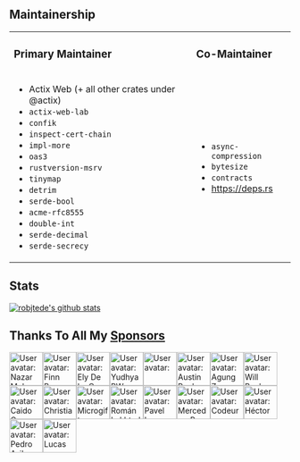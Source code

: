 ## Maintainership

<table>

<tr>
<td>

### Primary Maintainer

</td>
<td>

### Co-Maintainer

</td>
</tr>
<tr>
<td>

- Actix Web (+ all other crates under @actix)
- `actix-web-lab`
- `confik`
- `inspect-cert-chain`
- `impl-more`
- `oas3`
- `rustversion-msrv`
- `tinymap`
- `detrim`
- `serde-bool`
- `acme-rfc8555`
- `double-int`
- `serde-decimal`
- `serde-secrecy`

</td>
<td>

- `async-compression`
- `bytesize`
- `contracts`
- https://deps.rs

</td>
</tr>

</table>

## Stats

[![robjtede's github stats](https://github-readme-stats.vercel.app/api?username=robjtede&show_icons=true&title_color=fff&icon_color=79ff97&text_color=9f9f9f&bg_color=151515)](https://github.com/robjtede)

## Thanks To All My [Sponsors](https://github.com/sponsors/robjtede)

<!-- sponsors --><a href="https://github.com/nazar-pc"><img src="https:&#x2F;&#x2F;github.com&#x2F;nazar-pc.png" width="60px" alt="User avatar: Nazar Mokrynskyi" /></a><a href="https://github.com/finnbear"><img src="https:&#x2F;&#x2F;github.com&#x2F;finnbear.png" width="60px" alt="User avatar: Finn Bear" /></a><a href="https://github.com/elycruz"><img src="https:&#x2F;&#x2F;github.com&#x2F;elycruz.png" width="60px" alt="User avatar: Ely De La Cruz" /></a><a href="https://github.com/yudyack"><img src="https:&#x2F;&#x2F;github.com&#x2F;yudyack.png" width="60px" alt="User avatar: Yudhya PW" /></a><a href="https://github.com/martialmarel"><img src="https:&#x2F;&#x2F;github.com&#x2F;martialmarel.png" width="60px" alt="User avatar: " /></a><a href="https://github.com/Austionian"><img src="https:&#x2F;&#x2F;github.com&#x2F;Austionian.png" width="60px" alt="User avatar: Austin Rooks" /></a><a href="https://github.com/zonblade"><img src="https:&#x2F;&#x2F;github.com&#x2F;zonblade.png" width="60px" alt="User avatar: Agung Zon Blade" /></a><a href="https://github.com/willbuckner"><img src="https:&#x2F;&#x2F;github.com&#x2F;willbuckner.png" width="60px" alt="User avatar: Will Buckner" /></a><a href="https://github.com/caido-community"><img src="https:&#x2F;&#x2F;github.com&#x2F;caido-community.png" width="60px" alt="User avatar: Caido Community" /></a><a href="https://github.com/brunbjerg"><img src="https:&#x2F;&#x2F;github.com&#x2F;brunbjerg.png" width="60px" alt="User avatar: Christian Brunbjerg" /></a><a href="https://github.com/microgift"><img src="https:&#x2F;&#x2F;github.com&#x2F;microgift.png" width="60px" alt="User avatar: Microgift" /></a><a href="https://github.com/pyldin601"><img src="https:&#x2F;&#x2F;github.com&#x2F;pyldin601.png" width="60px" alt="User avatar: Román Lakhtadyr" /></a><a href="https://github.com/lazureykis"><img src="https:&#x2F;&#x2F;github.com&#x2F;lazureykis.png" width="60px" alt="User avatar: Pavel Lazureykis" /></a><a href="https://github.com/mercedes-benz"><img src="https:&#x2F;&#x2F;github.com&#x2F;mercedes-benz.png" width="60px" alt="User avatar: Mercedes-Benz Group" /></a><a href="https://github.com/CodeursenLiberte"><img src="https:&#x2F;&#x2F;github.com&#x2F;CodeursenLiberte.png" width="60px" alt="User avatar: Codeureuses en Liberté" /></a><a href="https://github.com/hecrj"><img src="https:&#x2F;&#x2F;github.com&#x2F;hecrj.png" width="60px" alt="User avatar: Héctor" /></a><a href="https://github.com/PeDro0210"><img src="https:&#x2F;&#x2F;github.com&#x2F;PeDro0210.png" width="60px" alt="User avatar: Pedro Avila" /></a><a href="https://github.com/lul-cas"><img src="https:&#x2F;&#x2F;github.com&#x2F;lul-cas.png" width="60px" alt="User avatar: Lucas" /></a><!-- sponsors -->
